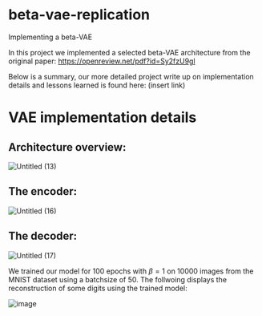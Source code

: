 # beta-vae-replication
Implementing a beta-VAE

In this project we implemented a selected beta-VAE architecture from the original paper: https://openreview.net/pdf?id=Sy2fzU9gl

Below is a summary, our more detailed project write up on implementation details and lessons learned is found here: (insert link)

# VAE implementation details

## Architecture overview:
![Untitled (13)](https://github.com/kkittif/beta-vae-replication/assets/46658522/a8eef280-f521-4094-87e8-2689348a5d64)

## The encoder:
![Untitled (16)](https://github.com/kkittif/beta-vae-replication/assets/46658522/d9025745-d177-4605-9360-13d9b7a3b075)

## The decoder:
![Untitled (17)](https://github.com/kkittif/beta-vae-replication/assets/46658522/3ae666fa-b037-4c71-82e9-f2ef71319776)

We trained our model for 100 epochs with $\beta = 1$ on 10000 images from the MNIST dataset using a batchsize of 50. The follwoing displays the reconstruction of some digits using the trained model:

![image](https://github.com/kkittif/beta-vae-replication/assets/46658522/64c5e7ee-ab6d-438d-8d23-13189b0b420a)

